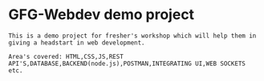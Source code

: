 <h1>GFG-Webdev demo project</h1>

```
This is a demo project for fresher's workshop which will help them in giving a headstart in web development.
```

```
Area's covered: HTML,CSS,JS,REST API'S,DATABASE,BACKEND(node.js),POSTMAN,INTEGRATING UI,WEB SOCKETS etc.

```
